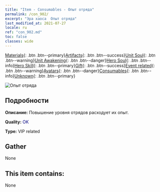 ```yaml
---
title: "Item - Consumables - Опыт отряда"
permalink: /con_902/
excerpt: "Эра хаоса  Опыт отряда"
last_modified_at: 2021-07-27
locale: ru
ref: "con_902.md"
toc: false
classes: wide
---
```

 [Materials](/ItemsRU/){: .btn .btn--primary}[Artifacts](/ItemsRU/Artifacts/){: .btn .btn--success}[Unit Soul](/ItemsRU/UnitSoul/){: .btn .btn--warning}[Unit Awakening](/ItemsRU/UnitAwakening/){: .btn .btn--danger}[Hero Soul](/ItemsRU/HeroSoul/){: .btn .btn--info}[Hero Skill](/ItemsRU/HeroSkill/){: .btn .btn--primary}[Gift](/ItemsRU/Gift/){: .btn .btn--success}[Event related](/ItemsRU/Events/){: .btn .btn--warning}[Avatars](/ItemsRU/Avatars/){: .btn .btn--danger}[Consumables](/ItemsRU/Consumables/){: .btn .btn--info}[Unknown](/ItemsRU/Unknown/){: .btn .btn--primary}

 ![Опыт отряда](/images/t/i_106.png)

## Подробности
 **Описание:** Повышение уровня отрядов расходует их опыт.

 **Quality:** <span style="color: #000080">OK</span>

 **Type:** VIP related

## Gather

  None

## This item contains:

  None

